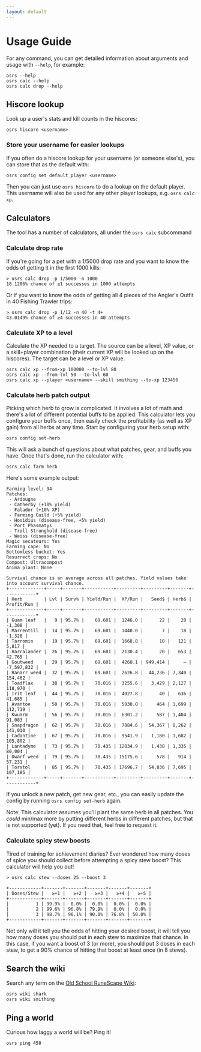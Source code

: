 ```yaml
---
layout: default
---
```


# Usage Guide

For any command, you can get detailed information about arguments and usage with `--help`, for example:

```
osrs --help
osrs calc --help
osrs calc drop --help
```

## Hiscore lookup

Look up a user's stats and kill counts in the hiscores:

```
osrs hiscore <username>
```

### Store your username for easier lookups

If you often do a hiscore lookup for your username (or someone else's), you can store that as the default with:

```
osrs config set default_player <username>
```

Then you can just use `osrs hiscore` to do a lookup on the default player. This username will also be used for any other player lookups, e.g. `osrs calc xp`.

## Calculators

The tool has a number of calculators, all under the `osrs calc` subcommand

### Calculate drop rate

If you're going for a pet with a 1/5000 drop rate and you want to know the odds of getting it in the first 1000 kills:

```
> osrs calc drop -p 1/5000 -n 1000
18.1286% chance of ≥1 successes in 1000 attempts
```

Or if you want to know the odds of getting all 4 pieces of the Angler's Outfit in 40 Fishing Trawler trips:

```
> osrs calc drop -p 1/12 -n 40 -t 4+
43.0149% chance of ≥4 successes in 40 attempts
```

### Calculate XP to a level

Calculate the XP needed to a target. The source can be a level, XP value, or a skill+player combination (their current XP will be looked up on the hiscores). The target can be a level or XP value.

```
osrs calc xp --from-xp 100000 --to-lvl 80
osrs calc xp --from-lvl 50 --to-lvl 60
osrs calc xp --player <username> --skill smithing --to-xp 123456
```

### Calculate herb patch output

Picking which herb to grow is complicated. It involves a lot of math and there's a lot of different potential buffs to be applied. This calculator lets you configure your buffs once, then easily check the profitability (as well as XP gain) from all herbs at any time. Start by configuring your herb setup with:

```
osrs config set-herb
```

This will ask a bunch of questions about what patches, gear, and buffs you have. Once that's done, run the calculator with:

```
osrs calc farm herb
```

Here's some example output:

```
Farming level: 94
Patches:
 - Ardougne
 - Catherby (+10% yield)
 - Falador (+10% XP)
 - Farming Guild (+5% yield)
 - Hosidius (disease-free, +5% yield)
 - Port Phasmatys
 - Troll Stronghold (disease-free)
 - Weiss (disease-free)
Magic secateurs: Yes
Farming cape: No
Bottomless bucket: Yes
Resurrect crops: No
Compost: Ultracompost
Anima plant: None

Survival chance is an average across all patches. Yield values take into account survival chance.
+-------------+-----+-------+-----------+---------+---------+-------+------------+
| Herb        | Lvl | Surv% | Yield/Run |  XP/Run |   Seed$ | Herb$ | Profit/Run |
+-------------+-----+-------+-----------+---------+---------+-------+------------+
| Guam leaf   |   9 | 95.7% |    69.601 |  1246.0 |      22 |    20 |     -1,308 |
| Marrentill  |  14 | 95.7% |    69.601 |  1440.0 |       7 |    18 |     -1,328 |
| Tarromin    |  19 | 95.7% |    69.601 |  1668.8 |      10 |   121 |      5,817 |
| Harralander |  26 | 95.7% |    69.601 |  2130.4 |      20 |   653 |     42,765 |
| Goutweed    |  29 | 95.7% |    69.601 |  4260.1 | 949,414 |     — | -7,597,832 |
| Ranarr weed |  32 | 95.7% |    69.601 |  2626.8 |  44,236 | 7,340 |    154,462 |
| Toadflax    |  38 | 95.7% |    70.016 |  3255.6 |   3,429 | 2,127 |    118,970 |
| Irit leaf   |  44 | 95.7% |    70.016 |  4027.8 |      40 |   636 |     41,685 |
| Avantoe     |  50 | 95.7% |    70.016 |  5030.0 |     464 | 1,699 |    112,719 |
| Kwuarm      |  56 | 95.7% |    70.016 |  6301.2 |     587 | 1,404 |     91,083 |
| Snapdragon  |  62 | 95.7% |    70.016 |  7884.6 |  54,367 | 8,262 |    141,010 |
| Cadantine   |  67 | 95.7% |    70.016 |  9541.9 |   1,180 | 1,682 |    105,802 |
| Lantadyme   |  73 | 95.7% |    70.435 | 12034.9 |   1,438 | 1,335 |     80,004 |
| Dwarf weed  |  79 | 95.7% |    70.435 | 15175.6 |     578 |   914 |     57,231 |
| Torstol     |  85 | 95.7% |    70.435 | 17696.7 |  54,036 | 7,695 |    107,185 |
+-------------+-----+-------+-----------+---------+---------+-------+------------+
```

If you unlock a new patch, get new gear, etc., you can easily update the config by running `osrs config set-herb` again.

Note: This calculator assumes you'll plant the same herb in all patches. You _could_ min/max more by putting different herbs in different patches, but that is not supported (yet). If you need that, feel free to request it.

### Calculate spicy stew boosts

Tired of training for achievement diaries? Ever wondered how many doses of spice you should collect before attempting a spicy stew boost? This calculator will help you out!

```
> osrs calc stew --doses 25 --boost 3

+------------+-------+-------+-------+-------+-------+
| Doses/Stew |   ≥+1 |   ≥+2 |   ≥+3 |   ≥+4 |   ≥+5 |
+------------+-------+-------+-------+-------+-------+
|          1 | 99.9% |  0.0% |  0.0% |  0.0% |  0.0% |
|          2 | 99.6% | 96.8% | 79.9% |  0.0% |  0.0% |
|          3 | 98.7% | 96.1% | 90.0% | 76.8% | 50.0% |
+------------+-------+-------+-------+-------+-------+
```

Not only will it tell you the odds of hitting your desired boost, it will tell you how many doses you should put in each stew to maximize that chance. In this case, if you want a boost of 3 (or more), you should put 3 doses in each stew, to get a 90% chance of hitting that boost at least once (in 8 stews).

## Search the wiki

Search any term on the [Old School RuneScape Wiki](https://oldschool.runescape.wiki/):

```
osrs wiki shark
osrs wiki smithing
```

## Ping a world

Curious how laggy a world will be? Ping it!

```
osrs ping 450
```
